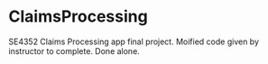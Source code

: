 ClaimsProcessing
================

SE4352 Claims Processing app final project. Moified code given by instructor to complete. Done alone. 
